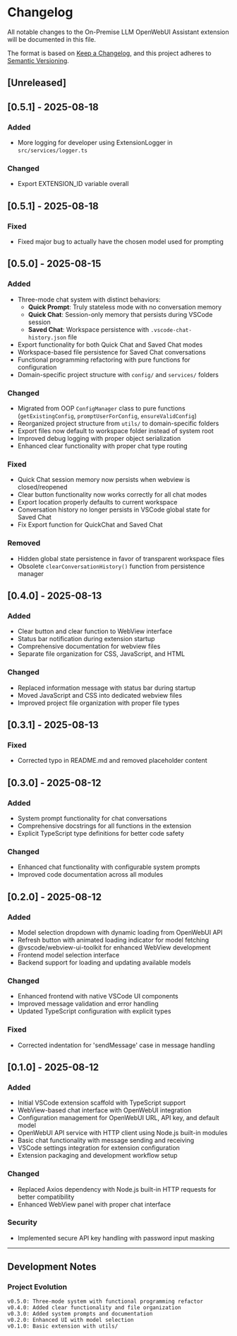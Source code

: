 # Changelog

All notable changes to the On-Premise LLM OpenWebUI Assistant extension will be documented in this file.

The format is based on [Keep a Changelog](https://keepachangelog.com/en/1.0.0/),
and this project adheres to [Semantic Versioning](https://semver.org/spec/v2.0.0.html).

## [Unreleased]

## [0.5.1] - 2025-08-18

### Added
- More logging for developer using ExtensionLogger in `src/services/logger.ts`

### Changed
- Export EXTENSION_ID variable overall

## [0.5.1] - 2025-08-18

### Fixed
- Fixed major bug to actually have the chosen model used for prompting

## [0.5.0] - 2025-08-15

### Added
- Three-mode chat system with distinct behaviors:
  - **Quick Prompt**: Truly stateless mode with no conversation memory
  - **Quick Chat**: Session-only memory that persists during VSCode session
  - **Saved Chat**: Workspace persistence with `.vscode-chat-history.json` file
- Export functionality for both Quick Chat and Saved Chat modes
- Workspace-based file persistence for Saved Chat conversations
- Functional programming refactoring with pure functions for configuration
- Domain-specific project structure with `config/` and `services/` folders

### Changed
- Migrated from OOP `ConfigManager` class to pure functions (`getExistingConfig`, `promptUserForConfig`, `ensureValidConfig`)
- Reorganized project structure from `utils/` to domain-specific folders
- Export files now default to workspace folder instead of system root
- Improved debug logging with proper object serialization
- Enhanced clear functionality with proper chat type routing

### Fixed
- Quick Chat session memory now persists when webview is closed/reopened
- Clear button functionality now works correctly for all chat modes
- Export location properly defaults to current workspace
- Conversation history no longer persists in VSCode global state for Saved Chat
- Fix Export function for QuickChat and Saved Chat

### Removed
- Hidden global state persistence in favor of transparent workspace files
- Obsolete `clearConversationHistory()` function from persistence manager

## [0.4.0] - 2025-08-13

### Added
- Clear button and clear function to WebView interface
- Status bar notification during extension startup
- Comprehensive documentation for webview files
- Separate file organization for CSS, JavaScript, and HTML

### Changed
- Replaced information message with status bar during startup
- Moved JavaScript and CSS into dedicated webview files
- Improved project file organization with proper file types

## [0.3.1] - 2025-08-13

### Fixed
- Corrected typo in README.md and removed placeholder content

## [0.3.0] - 2025-08-12

### Added
- System prompt functionality for chat conversations
- Comprehensive docstrings for all functions in the extension
- Explicit TypeScript type definitions for better code safety

### Changed
- Enhanced chat functionality with configurable system prompts
- Improved code documentation across all modules

## [0.2.0] - 2025-08-12

### Added
- Model selection dropdown with dynamic loading from OpenWebUI API
- Refresh button with animated loading indicator for model fetching
- @vscode/webview-ui-toolkit for enhanced WebView development
- Frontend model selection interface
- Backend support for loading and updating available models

### Changed
- Enhanced frontend with native VSCode UI components
- Improved message validation and error handling
- Updated TypeScript configuration with explicit types

### Fixed
- Corrected indentation for 'sendMessage' case in message handling

## [0.1.0] - 2025-08-12

### Added
- Initial VSCode extension scaffold with TypeScript support
- WebView-based chat interface with OpenWebUI integration
- Configuration management for OpenWebUI URL, API key, and default model
- OpenWebUI API service with HTTP client using Node.js built-in modules
- Basic chat functionality with message sending and receiving
- VSCode settings integration for extension configuration
- Extension packaging and development workflow setup

### Changed
- Replaced Axios dependency with Node.js built-in HTTP requests for better compatibility
- Enhanced WebView panel with proper chat interface

### Security
- Implemented secure API key handling with password input masking

---

## Development Notes

### Project Evolution
```
v0.5.0: Three-mode system with functional programming refactor
v0.4.0: Added clear functionality and file organization
v0.3.0: Added system prompts and documentation
v0.2.0: Enhanced UI with model selection
v0.1.0: Basic extension with utils/
```